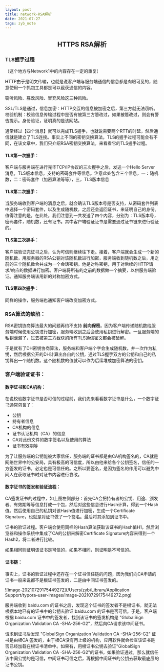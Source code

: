 ```yaml
---
layout: post
title: network-RSA解析
date: 2021-07-27
tags: zyb_note 
---
```


<h2 align ="center">HTTPS RSA解析</h2>

### TLS握手过程

（这个地方与Network1中的内容存在一定的重复）

HTTP由于是明文传输，也就是说客户端与服务端通信的信息都是肉眼可见的，随意使用一个抓包工具都是可以截获通信的内容。

窃听风险、篡改风险、冒充风险这三种风险。

SSL/TLS是通过，信息加密：HTTP交互的信息被加密之后，第三方就无法窃听。校验机制：校验信息传输过程中是否有被第三方篡改过，如果被篡改过，则会有警告提示。身份验证，证明真的是该网站。

通常经过【四个消息】就可以完成TLS握手，也就说需要两个RTT的时延，然后通信就是建立了TLS连接。事实上不同的密钥交换算法，TLS的握手过程可能会有不同，在该文章中，我们只介绍RSA密钥交换算法，来看看它的TLS握手过程。

#### TLS第一次握手：

客户端与服务端在进行完毕TCP/IP协议的三次握手之后，发送一个Hello Server消息，TLS版本信息，支持的密码套件等信息。注意此处包含三个信息，一：随机数，二：密码套件（加密算法等等），三，TLS版本信息

#### TLS第二次握手：

当服务端收到客户端的消息之后，就会确认TLS版本号是否支持，从密码套件列表中选择一个密码套件，以及生成随机数，之后还会返回证书，来证明自己的身份。值得注意的是，在此处，我们注意到一共发送了四个内容，分别为：TLS版本号，密码套件，随机数，还有证书。其中客户端验证证书是需要通过证书链来进行验证的。

#### TLS第三次握手：

客户端验证完证书之后，认为可信则继续往下走。接着，客户端就会生成一个新的随机数，用服务器的RSA公钥对该随机数进行加密，服务端收到随机数之后，用之前的三个随机数合并成为一个会话密钥。他是对称密钥，用于对后续的HTTP请求/响应的数据进行加密。客户端将所有的之前的数据做一个摘要，以供服务端验证。通知服务端该用新的对称加密方式。

#### TLS第四次握手：

同样的操作，服务端也通知客户端改变加密方式。



### RSA算法的缺陷：

RSA密钥协商算法最大的问题再约不支持 **前向保密**。因为客户端传递随机数给服务端时候使用公钥进行加密，服务端收到之后会使用私钥进行解密。一旦服务端的私钥泄漏了，过去被第三方截获的所有TLS通信密文都会被破解。

于是就有了DH密钥协商算法，服务端和客户端个字会生成随机数，并一次作为私钥，然后根据公开的DH计算出各自的公钥，通过TLS握手双方的公钥和自己的私钥算出一个随机数。这个随机数的值就可以作为后续堆成加密算法的密钥。



### 客户端验证证书：

#### 数字证书和CA机构：

在说校验数字证书是否可信的过程前，我们先来看看数字证书是什么，一个数字证书通常包含了：

- 公钥
- 持有者信息
- CA机构的信息
- 证书认证机构（CA）的信息
- CA对此份文件的数字签名以及使用的算法
- 证书有效期等

为了让服务端的公钥能被大家信任，服务端的证书都是由CA机构签名的，CA就是网络世界中的公安局，具有极高的可信度，所以由他来给各个公钥签名，信任的一方签发的证书，必定也是可信任的。之所以要签名，是因为签名的作用可以避免中间人在获取证书时对证书内容进行篡改。

#### 数字证书的签发和验证流程：

CA签发证书的过程中，如上图左侧部分：首先CA会把持有者的公钥、用途、颁发者、有效期等等信息打成一个包，然后对这些信息进行Hash计算，得到一个Hash值。然后使用自己的私钥对该Hash值进行加密，生成一个Certificate Signature，也就是对证书做了一个签名。最后将其添加到证书中。

证书的验证过程。客户端会使用同样的Hash算法获取该证书的Hash值H1，然后浏览器和操作系统中集成了CA的公钥来解密Certificate Signature内容来得到一个Hash2，将二者进行比较。

如果相同则证明该证书是可信的，如果不相同，则证明是不可信的。

#### 证书链：

事实上，证书的验证过程中还存在一个证书信任链的问题，因为我们向CA申请的证书一般来说都不是根证书签发的，二是由中间证书签发的。

![image-20210729175449272](/Users/zyb/Library/Application Support/typora-user-images/image-20210729175449272.png)

服务端收到 baidu.com 的证书之后，发现这个证书的签发者不是根证书，就无法根据本地已有的证书中的公钥去验证 baidu.com 的证书是否可信。于是，客户端根据 baidu.com 证书中的签发者，找到该证书的签发机构是 "GlobalSign Organization Validation CA -SHA-256-G2"，然后向CA请求该中间证书。

请求到证书后发现 "GlobalSign Organization Validation CA -SHA-256-G2" 证书是由根CA 签发的，由于根CA没有再上级的机构，应用软件就会检查该证书是否已经加载在根证书清单中。如果有，用根证书公钥去验证"GlobalSign Organization Validation CA -SHA-256-G2"的证书，如果验证通过，那么就信任该中间公钥的是可信，中间证书可信之后，再根据中间证书的公钥去获取最底层的证书公钥。









